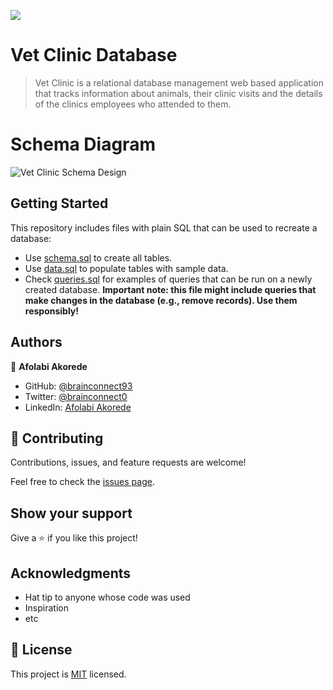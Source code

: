 [![](https://img.shields.io/badge/Microverse-Afolabi%20Akorede-blueviolet)](https://github.com/brainconnect93)

# Vet Clinic Database

> Vet Clinic is a relational database management web based application that tracks information about animals, their clinic visits and the details of the clinics employees who attended to them.

# Schema Diagram
![Vet Clinic Schema Design ](https://user-images.githubusercontent.com/78634841/187647692-5554ec48-c096-4e06-acc8-6a256acfc8d9.png)

## Getting Started

This repository includes files with plain SQL that can be used to recreate a database:

- Use [schema.sql](./schema.sql) to create all tables.
- Use [data.sql](./data.sql) to populate tables with sample data.
- Check [queries.sql](./queries.sql) for examples of queries that can be run on a newly created database. **Important note: this file might include queries that make changes in the database (e.g., remove records). Use them responsibly!**


## Authors

👤 **Afolabi Akorede**

- GitHub: [@brainconnect93](https://github.com/brainconnect93)
- Twitter: [@brainconnect0](https://twitter.com/brainconnect0)
- LinkedIn: [Afolabi Akorede](https://linkedin.com/in/brainconnect93)


## 🤝 Contributing

Contributions, issues, and feature requests are welcome!

Feel free to check the [issues page](../../issues/).

## Show your support

Give a ⭐️ if you like this project!

## Acknowledgments

- Hat tip to anyone whose code was used
- Inspiration
- etc

## 📝 License

This project is [MIT](./MIT.md) licensed.
